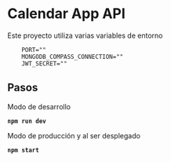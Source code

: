 # Calendar App API

Este proyecto utiliza varias variables de entorno

		PORT=""
		MONGODB_COMPASS_CONNECTION=""
		JWT_SECRET=""

## Pasos

Modo de desarrollo

**`npm run dev`**

Modo de producción y al ser desplegado

**`npm start`**
